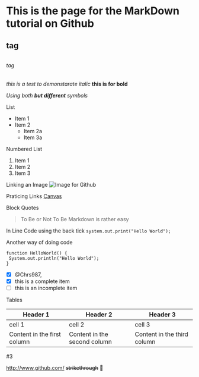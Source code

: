 # This is the page for the MarkDown tutorial on Github
## <h2> tag
###### <h6> tag
  
*this is a test to demonstarate italic*
**this is for bold**

_Using both __but different__ symbols_
  
List
   * Item 1
   * Item 2
      * Item 2a
      * Item 3a
  
  Numbered List
  1. Item 1
  1. Item 2
  1. Item 3
  
  Linking an Image
  ![Image for Github](/images/logo.png)

Praticing Links
  [Canvas](https://unomaha.instructure.com/)
 
 Block Quotes
  > To Be or Not To Be 
  > Markdown is rather easy
  
 In Line Code using the back tick
  `system.out.print("Hello World");`
  
  
 Another way of doing code
 ```javas
function HelloWorld() {
  System.out.println("Hello World");
}
```
- [x] @Chrs987,
- [x] this is a complete item
- [ ] this is an incomplete item  
  
 Tables
  
Header 1 | Header 2 | Header 3
------------ | ------------- | ------------- 
cell 1 | cell 2 | cell 3
Content in the first column | Content in the second column | Content in the third column
  
 #3
 
 http://www.github.com/
  ~~strikethrough~~
  :rofl:
  
